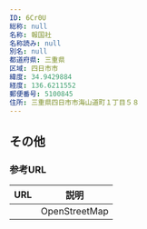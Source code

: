 ```yaml
---
ID: 6Cr0U
総称: null
名称: 報国社
名称読み: null
別名: null
都道府県: 三重県
区域: 四日市市
緯度: 34.9429884
経度: 136.6211552
郵便番号: 5100845
住所: 三重県四日市市海山道町１丁目５８
---
```


## その他

### 参考URL

| URL | 説明          |
| --- | ------------- |
|     | OpenStreetMap |
